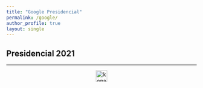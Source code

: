 ```yaml
---
title: "Google Presidencial"
permalink: /google/
author_profile: true
layout: single
---
```



## Presidencial 2021


<script type="text/javascript" src="https://ssl.gstatic.com/trends_nrtr/2578_RC02/embed_loader.js"></script> <script type="text/javascript"> trends.embed.renderExploreWidget("TIMESERIES", {"comparisonItem":[{"keyword":"/g/1213hcq4","geo":"CL","time":"today 12-m"},{"keyword":"/g/11g1lwpbd2","geo":"CL","time":"today 12-m"},{"keyword":"/m/0406crw","geo":"CL","time":"today 12-m"},{"keyword":"/g/1233lscq","geo":"CL","time":"today 12-m"},{"keyword":"/g/11c2kc0yf2","geo":"CL","time":"today 12-m"}],"category":0,"property":""}, {"exploreQuery":"geo=CL&q=%2Fg%2F1213hcq4,%2Fg%2F11g1lwpbd2,%2Fm%2F0406crw,%2Fg%2F1233lscq,%2Fg%2F11c2kc0yf2&date=today 12-m,today 12-m,today 12-m,today 12-m,today 12-m","guestPath":"https://trends.google.es:443/trends/embed/"}); </script>



<script type="text/javascript" src="https://ssl.gstatic.com/trends_nrtr/2578_RC02/embed_loader.js"></script> <script type="text/javascript"> trends.embed.renderExploreWidget("GEO_MAP", {"comparisonItem":[{"keyword":"/g/1213hcq4","geo":"CL","time":"today 12-m"},{"keyword":"/g/11g1lwpbd2","geo":"CL","time":"today 12-m"},{"keyword":"/m/0406crw","geo":"CL","time":"today 12-m"},{"keyword":"/g/1233lscq","geo":"CL","time":"today 12-m"},{"keyword":"/g/11c2kc0yf2","geo":"CL","time":"today 12-m"}],"category":0,"property":""}, {"exploreQuery":"geo=CL&q=%2Fg%2F1213hcq4,%2Fg%2F11g1lwpbd2,%2Fm%2F0406crw,%2Fg%2F1233lscq,%2Fg%2F11c2kc0yf2&date=today 12-m,today 12-m,today 12-m,today 12-m,today 12-m","guestPath":"https://trends.google.es:443/trends/embed/"}); </script>



<script type="text/javascript" src="https://ssl.gstatic.com/trends_nrtr/2578_RC02/embed_loader.js"></script> <script type="text/javascript"> trends.embed.renderExploreWidget("TIMESERIES", {"comparisonItem":[{"keyword":"/m/064095","geo":"CL","time":"2017-05-17 2017-11-15"},{"keyword":"/g/122nc2pz","geo":"CL","time":"2017-05-17 2017-11-15"},{"keyword":"/g/11g6w3f88z","geo":"CL","time":"2017-05-17 2017-11-15"},{"keyword":"/g/1233lscq","geo":"CL","time":"2017-05-17 2017-11-15"},{"keyword":"/m/0jt5588","geo":"CL","time":"2017-05-17 2017-11-15"}],"category":0,"property":""}, {"exploreQuery":"date=2017-05-17%202017-11-15&geo=CL&q=%2Fm%2F064095,%2Fg%2F122nc2pz,%2Fg%2F11g6w3f88z,%2Fg%2F1233lscq,%2Fm%2F0jt5588","guestPath":"https://trends.google.es:443/trends/embed/"}); </script>


---

<!-- NES -->
<style>
.aligncenter {
    text-align: center;
}
</style>
<p class="aligncenter">
    <img src="/images/nes.png" width="30" height="30" alt="konami" />
</p>
<script src="/js/topsecret.js"></script>

<script src="/js/cyberdelia.js"></script>

<script type="text/javascript"> var msTag = {"site":"tnw","page":"home","cyberdelia_page_type":"home","data":{"sponsorName":false,"isSponsoredCategory":false}}</script>

<script src="https://cdn0.tnwcdn.com/wp-content/themes/cyberdelia/assets/js/app.min.js?v=1585558461" type="text/javascript" async=""></script>



<!-- Favicon -->
<link rel="apple-touch-icon" sizes="180x180" href="/apple-touch-icon.png">
<link rel="icon" type="image/png" sizes="32x32" href="/favicon-32x32.png">
<link rel="icon" type="image/png" sizes="16x16" href="/favicon-16x16.png">
<link rel="manifest" href="/site.webmanifest">
<link rel="mask-icon" href="/safari-pinned-tab.svg" color="#5bbad5">
<meta name="msapplication-TileColor" content="#b91d47">
<meta name="theme-color" content="#ffffff">


<!-- Finisce sempre così, con la morte.
Prima però c’è stata la vita,
nascosta sotto i bla, bla, bla, bla, bla.
È tutto sedimentato sotto il chiacchiericcio e il rumore:
il silenzio e il sentimento,
l’emozione e la paura,
gli sparuti incostanti sprazzi di bellezza
e poi lo squallore disgraziato e l’uomo miserabile.
Tutto sepolto nella coperta
dell’imbarazzo dello stare al mondo:
bla, bla, bla, bla.
Altrove c’è l’Altrove,
io non mi occupo dell’Altrove.
Dunque che questo romanzo abbia inizio.
In fondo è solo un trucco, si è solo un trucco. kb. -->
